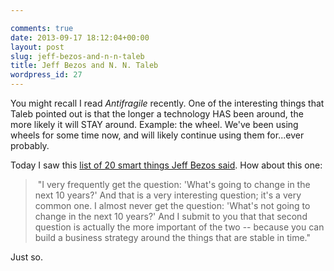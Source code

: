 ```yaml
---

comments: true
date: 2013-09-17 18:12:04+00:00
layout: post
slug: jeff-bezos-and-n-n-taleb
title: Jeff Bezos and N. N. Taleb
wordpress_id: 27
---
```


You might recall I read _Antifragile_ recently. One of the interesting things that Taleb pointed out is that the longer a technology HAS been around, the more likely it will STAY around. Example: the wheel. We've been using wheels for some time now, and will likely continue using them for...ever probably.

Today I saw this [list of 20 smart things Jeff Bezos said](http://www.fool.com/investing/general/2013/09/09/the-25-smartest-things-jeff-bezos-has-ever-said.aspx). How about this one:


<blockquote> "I very frequently get the question: 'What's going to change in the next 10 years?' And that is a very interesting question; it's a very common one. I almost never get the question: 'What's not going to change in the next 10 years?' And I submit to you that that second question is actually the more important of the two -- because you can build a business strategy around the things that are stable in time."</blockquote>


Just so.
